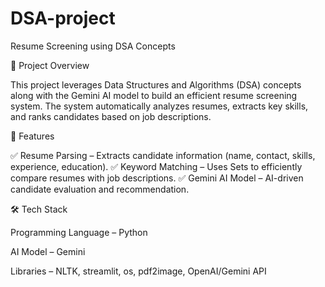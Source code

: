 # DSA-project
Resume Screening using DSA Concepts 

📌 Project Overview

This project leverages Data Structures and Algorithms (DSA) concepts along with the Gemini AI model to build an efficient resume screening system. The system automatically analyzes resumes, extracts key skills, and ranks candidates based on job descriptions.

🔹 Features

✅ Resume Parsing – Extracts candidate information (name, contact, skills, experience, education).
✅ Keyword Matching – Uses Sets to efficiently compare resumes with job descriptions.
✅ Gemini AI Model – AI-driven candidate evaluation and recommendation. 

🛠 Tech Stack

Programming Language – Python 

AI Model – Gemini

Libraries – NLTK, streamlit, os, pdf2image, OpenAI/Gemini API


